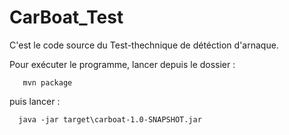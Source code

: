 # CarBoat_Test
C'est le code source du Test-thechnique de détéction d'arnaque.

Pour exécuter le programme, lancer depuis le dossier :

       mvn package
puis lancer :

      java -jar target\carboat-1.0-SNAPSHOT.jar


